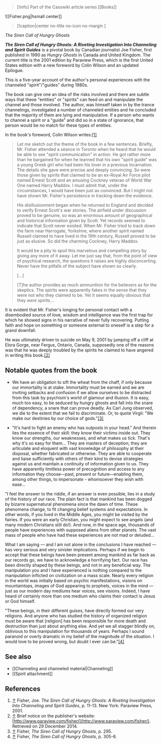 > [!info] Part of the Casswiki article series [[Books]]

![[Fisher.png|hsmall center]]
> [!caption|center no-title no-icon no-margin ]
> 
_The Siren Call of Hungry Ghosts_

_**The Siren Call of Hungry Ghosts: A Riveting Investigation Into Channeling and Spirit Guides**_ is a pivotal book by Canadian journalist Joe Fisher, first published in 1990 as _Hungry Ghosts_ in Canada and United Kingdom. The current title is the 2001 edition by Paraview Press, which is the first United States edition with a new foreword by Colin Wilson and an updated Epilogue.

This is a five-year account of the author's personal experiences with the channeled "spirit"/"guides" during 1980s.

The book can give one an idea of the risks involved and there are subtle ways that these "entities" or "spirits" can feed on and manipulate the channel and those involved. The author, was himself taken in by the trance channelings, investigated a number of channeled entities and he concluded that the majority of them are lying and manipulative. If a person who wants to channel a spirit or a "guide" and did so in a state of ignorance, that person would be no match for these types of entities.

In the book's foreword, Colin Wilson writes:[\[1\]](#cite_note-1)

> Let me sketch out the theme of the book in a few sentences. Briefly, Mr. Fisher attended a séance in Toronto when he heard that he would be able to see "spirit communication" in action. He got rather more than he bargained for when he learned that his own "spirit guide" was a young Greek girl who had been his lover in a previous incarnation. The details she gave were precise and deeply convincing. So were those given by spirits that claimed to be an ex-Royal Air Force pilot named Ernest Scott and an amusing Cockney veteran of World War One named Harry Maddox. I must admit that, under the circumstances, I would have been just as convinced. But I might not have shown Mr. Fisher's persistence in tracking down the evidence.
> 
> His disillusionment began when he returned to England and decided to verify Ernest Scott's war stories. The airfield under discussion proved to be genuine, so was an enormous amount of geographical and historical information given by Scott. Yet records seemed to indicate that Scott never existed. When Mr. Fisher tried to track down the farm near Harrogate, Yorkshire, where another spirit named Russell claimed to have lived in the 19th century, Russell proved to be just as elusive. So did the charming Cockney, Harry Maddox.
> 
> It would be a pity to spoil this marvelous and compelling story by giving any more of it away. Let me just say that, from the point of view of psychical research, the questions it raises are highly disconcerting. Never have the pitfalls of the subject have shown so clearly.
> 
> \[...\]
> 
> \[T\]he author provides as much ammunition for the believers as for the skeptics. The spirits were apparently fakes in the sense that they were not who they claimed to be. Yet it seems equally obvious that they _were_ spirits...

It is evident that Mr. Fisher's longing for personal contact with a disembodied source of love, wisdom and intelligence was the first trap for which he showed signs in his narrative of never fully recovering. Putting faith and hope on something or someone external to oneself is a step for a grand downfall.

He was ultimately driven to suicide on May 9, 2001 by jumping off a cliff at Elora Gorge, near Fergus, Ontario, Canada, supposedly one of the reasons was that he was deeply troubled by the spirits he claimed to have angered in writing this book.[\[2\]](#cite_note-2)

Notable quotes from the book
----------------------------

*   We have an obligation to sift the wheat from the chaff, if only because our immortality is at stake. Immortality must be earned and we are inviting setbacks and confusion if we allow ourselves to be distracted from this task by psychism's world of glamour and illusion. It is easy, much too easy, to be seduced by hungry ghosts and fall into the snare of dependency, a snare that can prove deadly. As Carl Jung observed, we die to the extent that we fail to discriminate. Or, to quote Virgil: "We make our destinies by our choice of gods."[\[3\]](#cite_note-3)

*   "It's hard to fight an enemy who has outposts in your head." And therein lies the essence of their skill: they know their victims inside out. They know our strengths, our weaknesses, and what makes us tick. That's why it's so easy for them... They are masters of deception; they are articulate and eloquent with vast knowledge of philosophy at their disposal, whether fabricated or otherwise. They are able to cooperate and liaise sufficiently with others of their kind to devise strategies against us and maintain a continuity of information given to us. They have apparently limitless power of precognition and access to any information they choose—past, present or future—enabling them, among other things, to impersonate - whomsoever they wish with ease...

"I feel the answer to the riddle, if an answer is even possible, lies in a study of the history of our race. The plain fact is that mankind has been dogged by bizarre supernatural phenomena since the dawn of time. These phenomena change, to fit changing belief systems and expectations. In other words, if you lived in the Middle Ages, you might be visited by the fairies. If you were an early Christian, you might expect to see angels (and many modern Christians still do!). And now, in the space age, thousands of people have experiences with supposed aliens from other planets. The vast mass of people who have had these experiences are not mad or deluded...

What I am saying — and I am not alone in the conclusions I have reached — has very serious and very sinister implications. Perhaps if we begin to accept that these beings have been present among mankind as far back as our records go, we have to acknowledge a horrifying fact. Our race has been directly shaped by these beings, and not in any beneficial way. The manipulation you and I have experienced is nothing compared to the manipulation inflicted on civilization on a mass scale. Nearly every religion in the world was initially based on psychic manifestations, visions on mountaintops, images of God appearing to prophets, voices in the mind — just as our modern day mediums hear voices, see visions. Indeed, I have heard of certainly more than one medium who claims their contact is Jesus or God himself.

"These beings, in their different guises, have directly formed our very religions. And anyone who has studied the history of organized religion must be aware that \[religion\] has been responsible for more death and destruction than just about anything else. And yet we all stagger blindly on, oblivious to this manipulation for thousands of years. Perhaps I sound paranoid or overly dramatic in my belief of the magnitude of the situation. I would love to be proved wrong, but doubt I ever can be."[\[4\]](#cite_note-4)

See also
--------

*   [[Channeling and channeled material|Channeling]]
*   [[Spirit attachment]]

References
----------

1.  [↑](#cite_ref-1) Fisher, Joe. _The Siren Call of Hungry Ghosts: A Riveting Investigation Into Channeling and Spirit Guides_, p. 11-13. New York: Paraview Press, 2001.
2.  [↑](#cite_ref-2) Brief notice on the publisher's website: [http://www.paraview.com/fisher/](http://www.paraview.com/fisher/). Retrieved on 29 December 2014.
3.  [↑](#cite_ref-3) Fisher, _The Siren Call of Hungry Ghosts_, p. 295.
4.  [↑](#cite_ref-4) Fisher, _The Siren Call of Hungry Ghosts_, p. 305-6.